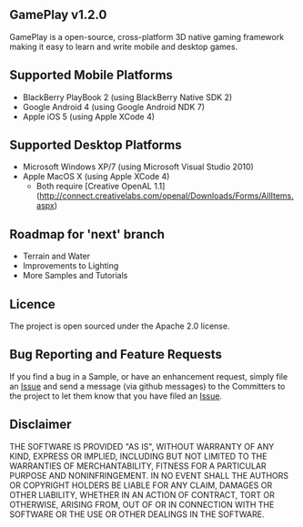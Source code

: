 ## GamePlay v1.2.0
GamePlay is a open-source, cross-platform 3D native gaming framework making it easy to learn and write mobile and desktop games. 

## Supported Mobile Platforms
- BlackBerry PlayBook 2 (using BlackBerry Native SDK 2)
- Google Android 4 (using Google Android NDK 7)
- Apple iOS 5 (using Apple XCode 4)

## Supported Desktop Platforms
- Microsoft Windows XP/7 (using Microsoft Visual Studio 2010)
- Apple MacOS X (using Apple XCode 4)
    * Both require [Creative OpenAL 1.1] (http://connect.creativelabs.com/openal/Downloads/Forms/AllItems.aspx)

## Roadmap for 'next' branch
- Terrain and Water
- Improvements to Lighting
- More Samples and Tutorials

## Licence
The project is open sourced under the Apache 2.0 license.

## Bug Reporting and Feature Requests
If you find a bug in a Sample, or have an enhancement request, simply file an 
[Issue](https://github.com/blackberry/GamePlay/issues) and send a message (via github messages) 
to the Committers to the project to let them know that you have filed 
an [Issue](https://github.com/blackberry/GamePlay/issues).

## Disclaimer
THE SOFTWARE IS PROVIDED "AS IS", WITHOUT WARRANTY OF ANY KIND, EXPRESS OR IMPLIED, 
INCLUDING BUT NOT LIMITED TO THE WARRANTIES OF MERCHANTABILITY, FITNESS FOR A 
PARTICULAR PURPOSE AND NONINFRINGEMENT. IN NO EVENT SHALL THE AUTHORS OR COPYRIGHT 
HOLDERS BE LIABLE FOR ANY CLAIM, DAMAGES OR OTHER LIABILITY, WHETHER IN AN ACTION OF CONTRACT, 
TORT OR OTHERWISE, ARISING FROM, OUT OF OR IN CONNECTION WITH THE SOFTWARE OR THE USE OR 
OTHER DEALINGS IN THE SOFTWARE.
